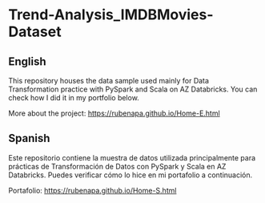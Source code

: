 # Trend-Analysis_IMDBMovies-Dataset
## English
This repository houses the data sample used mainly for Data Transformation practice with PySpark and Scala on AZ Databricks. You can check how I did it in my portfolio below.

More about the project: https://rubenapa.github.io/Home-E.html

## Spanish
Este repositorio contiene la muestra de datos utilizada principalmente para prácticas de Transformación de Datos con PySpark y Scala en AZ Databricks. Puedes verificar cómo lo hice en mi portafolio a continuación.

Portafolio: https://rubenapa.github.io/Home-S.html
